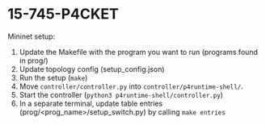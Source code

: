 # 15-745-P4CKET
Mininet setup:

1) Update the Makefile with the program you want to run (programs found in prog/)
2) Update topology config (setup_config.json)
3) Run the setup (`make`)
4) Move `controller/controller.py` into `controller/p4runtime-shell/`.
5) Start the controller (`python3 p4runtime-shell/controller.py`)
6) In a separate terminal, update table entries (prog/<prog_name>/setup_switch.py) by calling `make entries`